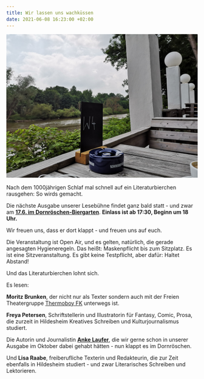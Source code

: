 ```yaml
---
title: Wir lassen uns wachküssen
date: 2021-06-08 16:23:00 +02:00
---
```


![IMG_20210608_140326.jpg](/uploads/IMG_20210608_140326.jpg)

Nach dem 1000jährigen Schlaf mal schnell auf ein Literaturbierchen rausgehen: So wirds gemacht.

Die nächste Ausgabe unserer Lesebühne findet ganz bald statt - und zwar am **[17.6.  im Dornröschen-Biergarten](https://dornroeschen.cafe/)**. **Einlass ist ab 17:30, Beginn um 18 Uhr.**

Wir freuen uns, dass er dort klappt - und freuen uns auf euch.

Die Veranstaltung ist Open Air, und es gelten, natürlich, die gerade angesagten Hygieneregeln. Das  heißt: Maskenpflicht bis zum Sitzplatz. Es ist eine Sitzveranstaltung. Es gibt keine Testpflicht, aber dafür: Haltet Abstand!

Und das Literaturbierchen lohnt sich.

Es lesen:

**Moritz Brunken**, der nicht nur als Texter sondern auch mit der Freien Theatergruppe [Thermoboy FK](https://thermoboyfk.net/gruppe/) unterwegs ist.

**Freya Petersen**, Schriftstellerin und Illustratorin für Fantasy, Comic, Prosa, die zurzeit in Hildesheim Kreatives Schreiben und Kulturjournalismus studiert.

Die Autorin und Journalistin **[Anke Laufer](https://ankelaufer.com/)**, die wir gerne schon in unserer Ausgabe im Oktober dabei gehabt hätten - nun klappt es im Dornröschen.

Und **Lisa Raabe**, freiberufliche Texterin und Redakteurin, die zur Zeit ebenfalls in Hildesheim studiert - und zwar Literarisches Schreiben und Lektorieren.